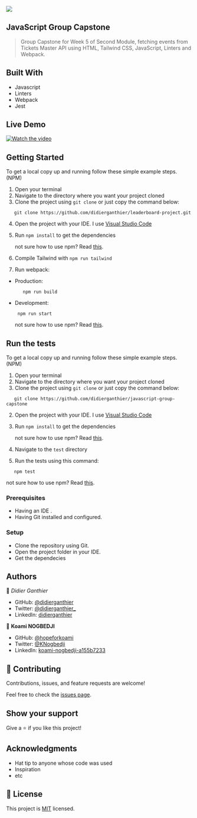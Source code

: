 ![](https://img.shields.io/badge/Microverse-blueviolet)

## JavaScript Group Capstone

> Group Capstone for Week 5 of Second Module, fetching events from Tickets Master API using HTML, Tailwind CSS, JavaScript, Linters and Webpack.


## Built With
- Javascript
- Linters
- Webpack
- Jest


## Live Demo
[![Watch the video](https://drive.google.com/file/d/1GSPEY_nrrGv0KOT_YiFpfvI09afo2JCJ/view?usp=sharing)](https://drive.google.com/file/d/1GSPEY_nrrGv0KOT_YiFpfvI09afo2JCJ/view?usp=sharing)


## Getting Started
To get a local copy up and running follow these simple example steps. (NPM)
1. Open your terminal
2. Navigate to the directory where you want your project cloned
3. Clone the project using `git clone` or just copy the command below:
```  
   git clone https://github.com/didierganthier/leaderboard-project.git
```   
4. Open the project with your IDE. I use [Visual Studio Code](https://code.visualstudio.com/download)
5. Run `npm install` to get the dependencies

   not sure how to use npm? Read [this](https://docs.npmjs.com/downloading-and-installing-node-js-and-npm).
6. Compile Tailwind with `npm run tailwind`   
7. Run webpack:
- Production:
   ``` 
      npm run build
   ```  
- Development:
  ```
   npm run start
  ```
  not sure how to use npm? Read [this](https://docs.npmjs.com/downloading-and-installing-node-js-and-npm).

## Run the tests
To get a local copy up and running follow these simple example steps. (NPM)
1. Open your terminal
2. Navigate to the directory where you want your project cloned
1. Clone the project using `git clone` or just copy the command below:
```  
   git clone https://github.com/didierganthier/javascript-group-capstone
```   
2. Open the project with your IDE. I use [Visual Studio Code](https://code.visualstudio.com/download)
3. Run `npm install` to get the dependencies

   not sure how to use npm? Read [this](https://docs.npmjs.com/downloading-and-installing-node-js-and-npm).
4. Navigate to the `test` directory  
5. Run the tests using this command:
```  
   npm test
```   
  not sure how to use npm? Read [this](https://docs.npmjs.com/downloading-and-installing-node-js-and-npm).

### Prerequisites
- Having an IDE .
- Having Git installed and configured.

### Setup
- Clone the repository using Git.
- Open the project folder in your IDE.
- Get the dependecies



## Authors

👤 *Didier Ganthier*

- GitHub: [@didierganthier](https://github.com/didierganthier)
- Twitter: [@didierganthier_](https://twitter.com/didierganthier_)
- LinkedIn: [didierganthier](https://linkedin.com/in/didierganthier)

👤 **Koami NOGBEDJI**

- GitHub: [@hopeforkoami](https://github.com/hopeforkoami)
- Twitter: [@KNogbedji](https://twitter.com/KNogbedji)
- LinkedIn: [koami-nogbedji-a155b7233](https://linkedin.com/in/koami-nogbedji-a155b7233)

## 🤝 Contributing

Contributions, issues, and feature requests are welcome!

Feel free to check the [issues page](../../issues/).

## Show your support

Give a ⭐️ if you like this project!

## Acknowledgments

- Hat tip to anyone whose code was used
- Inspiration
- etc

## 📝 License

This project is [MIT](./LICENSE) licensed.
